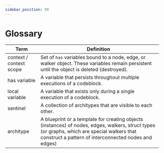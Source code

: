 ```yaml
---
sidebar_position: 99
---
```


# Glossary

| **Term**                | **Definition**                                                                                                                                                                                      |
| ----------------------- | --------------------------------------------------------------------------------------------------------------------------------------------------------------------------------------------------- |
| context / context scope | Set of `has` variables bound to a node, edge, or walker object. These variables remain persistent until the object is deleted (destroyed).                                                          |
| has variable            | A variable that persists throughout multiple executions of a codeblock.                                                                                                                             |
| local variable          | A variable that exists only during a single execution of a codeblock.                                                                                                                               |
| sentinel                | A collection of architypes that are visible to each other.                                                                                                                                          |
| architype               | A blueprint or a template for creating objects (instances) of nodes, edges, walkers, struct types (or graphs, which are special walkers that construct a pattern of interconnected nodes and edges) |
